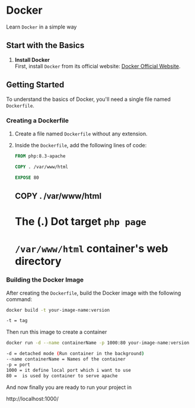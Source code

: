 # Docker

Learn `Docker` in a simple way

## Start with the Basics

1. **Install Docker**  
   First, install `Docker` from its official website: [Docker Official Website](https://www.docker.com/).

## Getting Started

To understand the basics of Docker, you'll need a single file named `Dockerfile`.

### Creating a Dockerfile

1. Create a file named `Dockerfile` without any extension.
2. Inside the `Dockerfile`, add the following lines of code:

    ```Dockerfile
    FROM php:8.3-apache

    COPY . /var/www/html

    EXPOSE 80
    ```

    ## COPY . /var/www/html
      # The (.) Dot target `php page`
      #  `/var/www/html` container's web directory

### Building the Docker Image

After creating the `Dockerfile`, build the Docker image with the following command:

```bash
docker build -t your-image-name:version

-t = tag

```

Then run this image to create a container

```bash
docker run -d --name containerName -p 1000:80 your-image-name:version

-d = detached mode (Run container in the background)
--name containerName = Names of the container
-p = port
1000 = it define local port which i want to use 
80 =  is used by container to serve apache
```
And now finally you are ready to run your project in 

http://localhost:1000/
